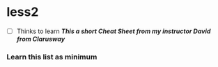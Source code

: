 # less2
- [ ] Thinks to learn
<b> <i> This a short Cheat Sheet from my instructor David from Clarusway </i> </b>
### Learn this list as minimum 
